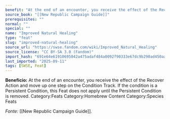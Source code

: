 ```yaml
---
benefit: "At the end of an encounter, you receive the effect of the Recover Action and move up one step on the Condition Track. If the condition is a Persistent Condition, this Feat does not apply until the Persistent Condition is removed. Category:Feats Category:Homebrew Content Category:Species Feats"
source_book: "[[New Republic Campaign Guide]]"
prerequisites: ""
normal: ""
special: ""
name: "Improved Natural Healing"
type: "feat"
slug: "improved-natural-healing"
source_url: "https://swse.fandom.com/wiki/Improved_Natural_Healing"
source_license: "CC BY-SA 3.0 (Fandom)"
import_hash: "691e64e61910695042a475adaf484a0092f90333e67dc9b290ad450aab49a5ee"
last_imported: "2025-09-11"
tags: [SWSE, Feat]
---
```

**Beneficio:** At the end of an encounter, you receive the effect of the Recover Action and move up one step on the Condition Track. If the condition is a Persistent Condition, this Feat does not apply until the Persistent Condition is removed. Category:Feats Category:Homebrew Content Category:Species Feats

*Fonte:* [[New Republic Campaign Guide]].